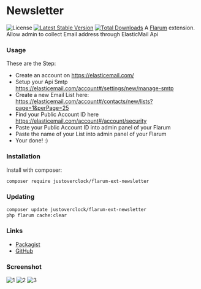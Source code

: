 # Newsletter

![License](https://img.shields.io/badge/license-MIT-blue.svg) [![Latest Stable Version](https://poser.pugx.org/justoverclock/flarum-ext-newsletter/v)](//packagist.org/packages/justoverclock/flarum-ext-newsletter) [![Total Downloads](https://poser.pugx.org/justoverclock/flarum-ext-newsletter/downloads)](//packagist.org/packages/justoverclock/flarum-ext-newsletter)
A [Flarum](http://flarum.org) extension. Allow admin to collect Email address through ElasticMail Api

### Usage

These are the Step:

- Create an account on https://elasticemail.com/ 
- Setup your Api Smtp https://elasticemail.com/account#/settings/new/manage-smtp
- Create a new Email List here: https://elasticemail.com/account#/contacts/new/lists?page=1&perPage=25
- Find your Public Account ID here https://elasticemail.com/account#/account/security
- Paste your Public Account ID into admin panel of your Flarum
- Paste the name of your List into admin panel of your Flarum
- Your done! :)

### Installation

Install with composer:

```sh
composer require justoverclock/flarum-ext-newsletter
```

### Updating

```sh
composer update justoverclock/flarum-ext-newsletter
php flarum cache:clear
```

### Links

- [Packagist](https://packagist.org/packages/justoverclock/flarum-ext-newsletter)
- [GitHub](https://github.com/justoverclockl/flarum-ext-newsletter)

### Screenshot

![1](https://user-images.githubusercontent.com/79002016/117533809-12a85b80-afef-11eb-89de-86dea32375af.png)
![2](https://user-images.githubusercontent.com/79002016/117533811-1340f200-afef-11eb-8a53-8c81de9cf764.png)
![3](https://user-images.githubusercontent.com/79002016/117533813-13d98880-afef-11eb-9c78-fe6230cd4014.png)
